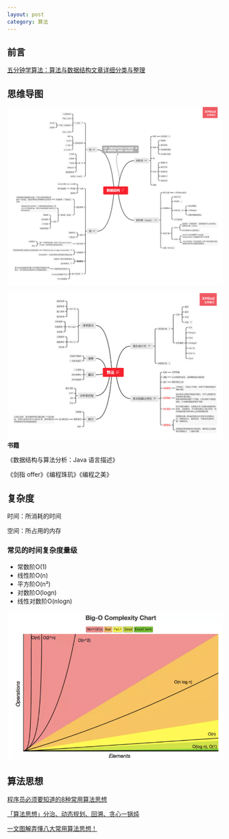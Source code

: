 ```yaml
---
layout: post
category: 算法
---
```

## 前言

[五分钟学算法：算法与数据结构文章详细分类与整理](https://www.cxyxiaowu.com/7072.html)

## 思维导图

![数据结构](https://raw.githubusercontent.com/zhaoxiaowu/blog/master/2021/数据结构.png)

**![算法](https://raw.githubusercontent.com/zhaoxiaowu/blog/master/2021/算法.png)书籍**

《数据结构与算法分析：Java 语言描述》

《剑指 offer》《编程珠玑》《编程之美》

## 复杂度

时间：所消耗的时间

空间：所占用的内存

### 常见的时间复杂度量级

- 常数阶O(1)
- 线性阶O(n)
- 平方阶O(n²)
- 对数阶O(logn)
- 线性对数阶O(nlogn)

![image-20201219142655445](https://raw.githubusercontent.com/zhaoxiaowu/blog/master/2020/image-20201219142655445.png)

## 算法思想

[程序员必须要知道的8种常用算法思想](https://zhuanlan.zhihu.com/p/56583442)

[「算法思想」分治、动态规划、回溯、贪心一锅炖](https://juejin.cn/post/6844904190578278414)

[一文图解弄懂八大常用算法思想！](https://juejin.cn/post/6854573212794093582#heading-14)
